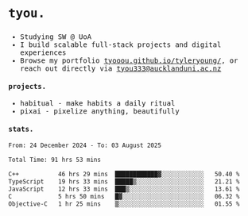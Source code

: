 ## <samp><h3>tyou.</h3></samp>
<samp>
   
   - Studying SW @ UoA
   - I build scalable full-stack projects and digital experiences
   - Browse my portfolio [tyooou.github.io/tyleryoung/](http://tyooou.github.io/tyleryoung/), or reach out directly via [tyou333@aucklanduni.ac.nz](mailto:tyou333@aucklanduni.ac.nz)

#### projects.
- habitual - make habits a daily ritual
- pixai - pixelize anything, beautifully

#### stats.
  <!--START_SECTION:waka-->

```txt
From: 24 December 2024 - To: 03 August 2025

Total Time: 91 hrs 53 mins

C++           46 hrs 29 mins  ████████████▓░░░░░░░░░░░░   50.40 %
TypeScript    19 hrs 33 mins  █████▒░░░░░░░░░░░░░░░░░░░   21.21 %
JavaScript    12 hrs 33 mins  ███▒░░░░░░░░░░░░░░░░░░░░░   13.61 %
C             5 hrs 50 mins   █▓░░░░░░░░░░░░░░░░░░░░░░░   06.32 %
Objective-C   1 hr 25 mins    ▒░░░░░░░░░░░░░░░░░░░░░░░░   01.55 %
```

<!--END_SECTION:waka-->
</samp>
